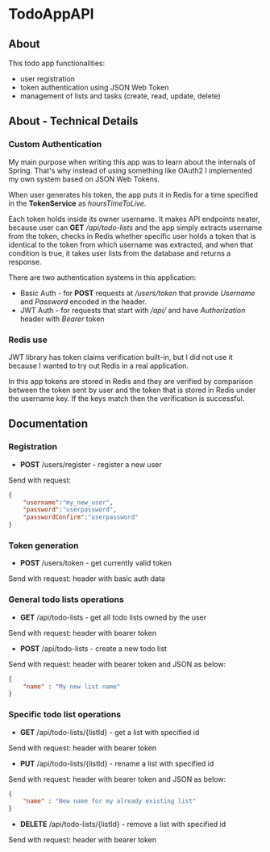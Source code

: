 # TodoAppAPI

## About
This todo app functionalities:
* user registration
* token authentication using JSON Web Token
* management of lists and tasks (create, read, update, delete)

## About - Technical Details

### Custom Authentication

My main purpose when writing this app was to learn about the internals of Spring.
That's why instead of using something like OAuth2 I implemented my own system based on JSON Web Tokens.

When user generates his token, the app puts it in Redis for a time specified
in the **TokenService** as *hoursTimeToLive*.

Each token holds inside its owner username. It makes API endpoints neater,
because user can **GET** */api/todo-lists* and the app simply extracts username from the token, 
checks in Redis whether specific user holds a token that is identical to the token from which username was extracted, and
when that condition is true, it takes user lists from the database and returns a response. 

There are two authentication systems in this application:
* Basic Auth - for **POST** requests at */users/token* that provide *Username* and *Password* encoded in the header.
* JWT Auth - for requests that start with */api/* and have *Authorization* header with *Bearer* token

### Redis use

JWT library has token claims verification built-in, but I did not use it because I wanted to try out Redis in a real application.

In this app tokens are stored in Redis and they are verified by comparison between the token sent by user and the token that is stored 
in Redis under the username key. If the keys match then the verification is successful.


## Documentation

### Registration

* **POST** /users/register - register a new user

Send with request: 
```Json
{
    "username":"my_new_user",
    "password":"userpassword",
    "passwordConfirm":"userpassword"
}
```

### Token generation

* **POST** /users/token - get currently valid token

Send with request: header with basic auth data

### General todo lists operations

* **GET** /api/todo-lists - get all todo lists owned by the user

Send with request: header with bearer token

* **POST** /api/todo-lists - create a new todo list

Send with request: header with bearer token and JSON as below:

```Json
{
    "name" : "My new list name"
}
```

### Specific todo list operations

* **GET** /api/todo-lists/{listId} - get a list with specified id

Send with request: header with bearer token

* **PUT** /api/todo-lists/{listId} - rename a list with specified id

Send with request: header with bearer token and JSON as below:

```Json
{
    "name" : "New name for my already existing list"
}
```

* **DELETE** /api/todo-lists/{listId} - remove a list with specified id

Send with request: header with bearer token

